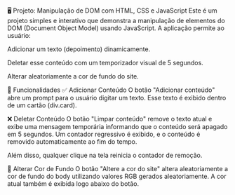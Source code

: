 🖥️ Projeto: Manipulação de DOM com HTML, CSS e JavaScript
Este é um projeto simples e interativo que demonstra a manipulação de elementos do DOM (Document Object Model) usando JavaScript. A aplicação permite ao usuário:

Adicionar um texto (depoimento) dinamicamente.

Deletar esse conteúdo com um temporizador visual de 5 segundos.

Alterar aleatoriamente a cor de fundo do site.

🚀 Funcionalidades
✅ Adicionar Conteúdo
O botão "Adicionar conteúdo" abre um prompt para o usuário digitar um texto. Esse texto é exibido dentro de um cartão (div.card).

❌ Deletar Conteúdo
O botão "Limpar conteúdo" remove o texto atual e exibe uma mensagem temporária informando que o conteúdo será apagado em 5 segundos. Um contador regressivo é exibido, e o conteúdo é removido automaticamente ao fim do tempo.

Além disso, qualquer clique na tela reinicia o contador de remoção.

🎨 Alterar Cor de Fundo
O botão "Altere a cor do site" altera aleatoriamente a cor de fundo do body utilizando valores RGB gerados aleatoriamente. A cor atual também é exibida logo abaixo do botão.
